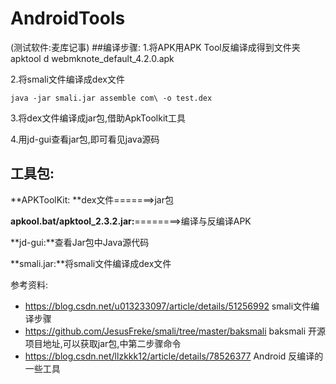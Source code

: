 # AndroidTools
(测试软件:麦库记事)
##编译步骤:
1.将APK用APK Tool反编译成得到文件夹
 apktool d webmknote_default_4.2.0.apk

2.将smali文件编译成dex文件

    java -jar smali.jar assemble com\ -o test.dex

3.将dex文件编译成jar包,借助ApkToolkit工具

4.用jd-gui查看jar包,即可看见java源码

## 工具包:
**APKToolKit: **dex文件=======>jar包

**apkool.bat/apktool_2.3.2.jar:**========>编译与反编译APK

**jd-gui:**查看Jar包中Java源代码

**smali.jar:**将smali文件编译成dex文件

参考资料:


- https://blog.csdn.net/u013233097/article/details/51256992 smali文件编译步骤
- https://github.com/JesusFreke/smali/tree/master/baksmali baksmali 开源项目地址,可以获取jar包,中第二步骤命令
- https://blog.csdn.net/llzkkk12/article/details/78526377 Android 反编译的一些工具